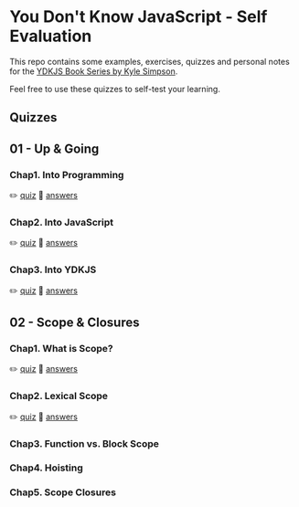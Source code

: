 # You Don't Know JavaScript - Self Evaluation

This repo contains some examples, exercises, quizzes and personal notes for the [YDKJS Book Series by Kyle Simpson](https://github.com/getify/You-Dont-Know-JS).

Feel free to use these quizzes to self-test your learning.

## Quizzes

## 01 - Up & Going

### Chap1. Into Programming

:pencil2: [quiz](ydkjs-01-up-and-going/quizzes/book1-chap1-quiz.md) :eyes: [answers](ydkjs-01-up-and-going/quizzes/book1-chap1-quiz.answers.md)

### Chap2. Into JavaScript

:pencil2: [quiz](ydkjs-01-up-and-going/quizzes/book1-chap2-quiz.md) :eyes: [answers](ydkjs-01-up-and-going/quizzes/book1-chap2-quiz.answers.md)

### Chap3. Into YDKJS

:pencil2: [quiz](ydkjs-01-up-and-going/quizzes/book1-chap3-quiz.md) :eyes: [answers](ydkjs-01-up-and-going/quizzes/book1-chap3-quiz.answers.md)

## 02 - Scope & Closures

### Chap1. What is Scope?

:pencil2: [quiz](ydkjs-02-scope-and-closures/quizzes/book2-chap1-quiz.md) :eyes: [answers](ydkjs-02-scope-and-closures/quizzes/book2-chap1-quiz.answers.md)

### Chap2. Lexical Scope

:pencil2: [quiz](ydkjs-02-scope-and-closures/quizzes/book2-chap2-quiz.md) :eyes: [answers](ydkjs-02-scope-and-closures/quizzes/book2-chap2-quiz.answers.md)

### Chap3. Function vs. Block Scope

### Chap4. Hoisting

### Chap5. Scope Closures